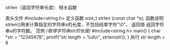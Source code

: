 strlen（返回字符串长度）
相关函数

表头文件
#include<string.h>
定义函数
size_t strlen (const char *s);
函数说明
strlen()用来计算指定的字符串s的长度，不包括结束字符"\0"。
返回值
返回字符串s的字符数。
范例
/*取得字符串str的长度*/
#include<string.h>
main()
{
char *str = "12345678";
printf("str length = %d\n", strlen(str));
}
执行
str length = 8